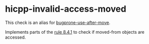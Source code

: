 hicpp-invalid-access-moved
==========================

This check is an alias for
[bugprone-use-after-move](https://clang.llvm.org/extra/clang-tidy/checks/bugprone-use-after-move.html).

Implements parts of the
[rule 8.4.1](http://www.codingstandard.com/rule/8-4-1-do-not-access-an-invalid-object-or-an-object-with-indeterminate-value/)
to check if moved-from objects are accessed.
